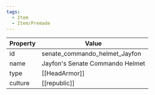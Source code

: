 ```yaml
---
tags:
  - Item
  - Item/Premade
---
```


| Property | Value                           |
| -------- | ------------------------------- |
| id       | senate_commando_helmet_Jayfon   |
| name     | Jayfon's Senate Commando Helmet |
| type     | [[HeadArmor]]                   |
| culture  | [[republic]]           |


